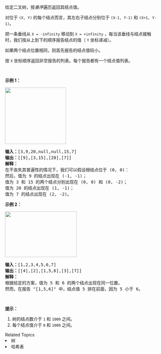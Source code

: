 <p>给定二叉树，按<em>垂序</em>遍历返回其结点值。</p>

<p>对位于&nbsp;<code>(X, Y)</code>&nbsp;的每个结点而言，其左右子结点分别位于&nbsp;<code>(X-1, Y-1)</code>&nbsp;和&nbsp;<code>(X+1, Y-1)</code>。</p>

<p>把一条垂线从&nbsp;<code>X = -infinity</code>&nbsp;移动到&nbsp;<code>X = +infinity</code>&nbsp;，每当该垂线与结点接触时，我们按从上到下的顺序报告结点的值（ <code>Y</code>&nbsp;坐标递减）。</p>

<p>如果两个结点位置相同，则首先报告的结点值较小。</p>

<p>按&nbsp;<code>X</code>&nbsp;坐标顺序返回非空报告的列表。每个报告都有一个结点值列表。</p>

<p>&nbsp;</p>

<p><strong>示例 1：</strong></p>

<p><img alt="" src="https://assets.leetcode-cn.com/aliyun-lc-upload/uploads/2019/02/02/1236_example_1.PNG" style="height: 186px; width: 201px;"></p>

<pre><strong>输入：</strong>[3,9,20,null,null,15,7]
<strong>输出：</strong>[[9],[3,15],[20],[7]]
<strong>解释： </strong>
在不丧失其普遍性的情况下，我们可以假设根结点位于 (0, 0)：
然后，值为 9 的结点出现在 (-1, -1)；
值为 3 和 15 的两个结点分别出现在 (0, 0) 和 (0, -2)；
值为 20 的结点出现在 (1, -1)；
值为 7 的结点出现在 (2, -2)。
</pre>

<p><strong>示例 2：</strong></p>

<p><strong><img alt="" src="https://assets.leetcode-cn.com/aliyun-lc-upload/uploads/2019/02/23/tree2.png" style="height: 150px; width: 236px;"></strong></p>

<pre><strong>输入：</strong>[1,2,3,4,5,6,7]
<strong>输出：</strong>[[4],[2],[1,5,6],[3],[7]]
<strong>解释：</strong>
根据给定的方案，值为 5 和 6 的两个结点出现在同一位置。
然而，在报告 &quot;[1,5,6]&quot; 中，结点值 5 排在前面，因为 5 小于 6。
</pre>

<p>&nbsp;</p>

<p><strong>提示：</strong></p>

<ol>
	<li>树的结点数介于 <code>1</code>&nbsp;和&nbsp;<code>1000</code>&nbsp;之间。</li>
	<li>每个结点值介于&nbsp;<code>0</code>&nbsp;和&nbsp;<code>1000</code>&nbsp;之间。</li>
</ol>
<div><div>Related Topics</div><div><li>树</li><li>哈希表</li></div></div>